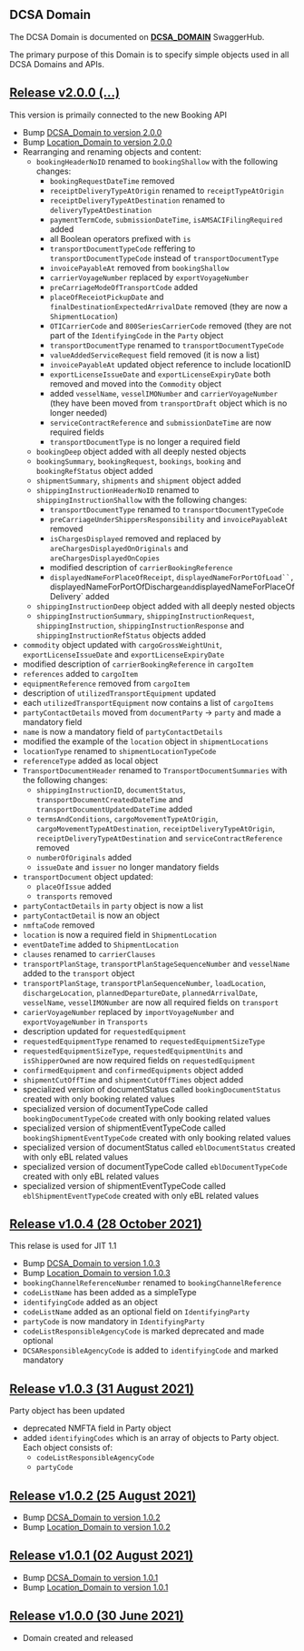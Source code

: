 ## DCSA Domain

The DCSA Domain is documented on [**DCSA_DOMAIN**](https://app.swaggerhub.com/domains-docs/dcsaorg/DCSA_DOMAIN) SwaggerHub.

The primary purpose of this Domain is to specify simple objects used in all DCSA Domains and APIs.

<a name="v200"></a>[Release v2.0.0 (...)](https://app.swaggerhub.com/domains-docs/dcsaorg/DOCUMENTATION_DOMAIN/2.0.0)
---
This version is primaily connected to the new Booking API

- Bump [DCSA_Domain to version 2.0.0](https://github.com/dcsaorg/DCSA-OpenAPI/tree/master/domain/dcsa#v200)
- Bump [Location_Domain to version 2.0.0](https://github.com/dcsaorg/DCSA-OpenAPI/tree/master/domain/location#v200)
- Rearranging and renaming objects and content:
  - `bookingHeaderNoID` renamed to `bookingShallow` with the following changes:
    - `bookingRequestDateTime` removed
    - `receiptDeliveryTypeAtOrigin` renamed to `receiptTypeAtOrigin`
    - `receiptDeliveryTypeAtDestination` renamed to `deliveryTypeAtDestination`
    - `paymentTermCode`, `submissionDateTime`, `isAMSACIFilingRequired` added
    - all Boolean operators prefixed with `is`
    - `transportDocumentTypeCode` reffering to `transportDocumentTypeCode` instead of `transportDocumentType`
    - `invoicePayableAt` removed from `bookingShallow`
    - `carrierVoyageNumber` replaced by `exportVoyageNumber`
    - `preCarriageModeOfTransportCode` added
    - `placeOfReceiotPickupDate` and `finalDestinationExpectedArrivalDate` removed (they are now a `ShipmentLocation`)
    - `OTICarrierCode` and `800SeriesCarrierCode` removed (they are not part of the `IdentifyingCode` in the `Party` object
    - `transportDocumentType` renamed to `transportDocumentTypeCode`
    - `valueAddedServiceRequest` field removed (it is now a list)
    - `invoicePayableAt` updated object reference to include locationID
    - `exportLicenseIssueDate` and `exportLicenseExpiryDate` both removed and moved into the `Commodity` object
    - added `vesselName`, `vesselIMONumber` and `carrierVoyageNumber` (they have been moved from `transportDraft` object which is no longer needed)
    - `serviceContractReference` and `submissionDateTime` are now required fields
    - `transportDocumentType` is no longer a required field
  - `bookingDeep` object added with all deeply nested objects
  - `bookingSummary`, `bookingRequest`, `bookings`, `booking` and `bookingRefStatus` object added
  - `shipmentSummary`, `shipments` and `shipment` object added
  - `shippingInstructionHeaderNoID` renamed to `shippingInstructionShallow` with the following changes:
    - `transportDocumentType` renamed to `transportDocumentTypeCode`
    - `preCarriageUnderShippersResponsibility` and `invoicePayableAt` removed
    - `isChargesDisplayed` removed and replaced by `areChargesDisplayedOnOriginals` and `areChargesDisplayedOnCopies`
    - modified description of `carrierBookingReference`
    - `displayedNameForPlaceOfReceipt`, `displayedNameForPortOfLoad``, `displayedNameForPortOfDischarge` and `displayedNameForPlaceOfDelivery` added
  - `shippingInstructionDeep` object added with all deeply nested objects
  - `shippingInstructionSummary`, `shippingInstructionRequest`, `shippingInstruction`, `shippingInstructionResponse` and `shippingInstructionRefStatus` objects added
- `commodity` object updated with `cargoGrossWeightUnit`, `exportLicenseIssueDate` and `exportLicenseExpiryDate`
- modified description of `carrierBookingReference` in `cargoItem`
- `references` added to `cargoItem`
- `equipmentReference` removed from `cargoItem`
- description of `utilizedTransportEquipment` updated
- each `utilizedTransportEquipment` now contains a list of `cargoItems`
- `partyContactDetails` moved from `documentParty` -> `party` and made a mandatory field
- `name` is now a mandatory field of `partyContactDetails`
- modified the example of the `location` object in `shipmentLocations`
- `locationType` renamed to `shipmentLocationTypeCode`
- `referenceType` added as local object
- `TransportDocumentHeader` renamed to `TransportDocumentSummaries` with the following changes:
  - `shippingInstructionID`, `documentStatus`, `transportDocumentCreatedDateTime` and `transportDocumentUpdatedDateTime` added
  - `termsAndConditions`, `cargoMovementTypeAtOrigin`, `cargoMovementTypeAtDestination`, `receiptDeliveryTypeAtOrigin`, `receiptDeliveryTypeAtDestination` and `serviceContractReference` removed
  - `numberOfOriginals` added
  - `issueDate` and `issuer` no longer mandatory fields
- `transportDocument` object updated:
  - `placeOfIssue` added
  - `transports` removed
- `partyContactDetails` in `party` object is now a list
- `partyContactDetail` is now an object
- `nmftaCode` removed
- `location` is now a required field in `ShipmentLocation`
- `eventDateTime` added to `ShipmentLocation`
- `clauses` renamed to `carrierClauses`
- `transportPlanStage`, `transportPlanStageSequenceNumber` and `vesselName` added to the `transport` object
- `transportPlanStage`, `transportPlanSequenceNumber`, `loadLocation`, `dischargeLocation`, `plannedDepartureDate`, `plannedArrivalDate`, `vesselName`, `vesselIMONumber` are now all required fields on `transport`
- `carierVoyageNumber` replaced by `importVoyageNumber` and `exportVoyageNumber` in `Transports`
- description updated for `requestedEquipment`
- `requestedEquipmentType` renamed to `requestedEquipmentSizeType`
- `requestedEquipmentSizeType`, `requestedEquipmentUnits` and `isShipperOwned` are now required fields on `requestedEquipment`
- `confirmedEquipment` and `confirmedEquipments` object added
- `shipmentCutOffTime` and `shipmentCutOffTimes` object added
- specialized version of documentStatus called `bookingDocumentStatus` created with only booking related values
- specialized version of documentTypeCode called `bookingDocumentTypeCode` created with only booking related values
- specialized version of shipmentEventTypeCode called `bookingShipmentEventTypeCode` created with only booking related values
- specialized version of documentStatus called `eblDocumentStatus` created with only eBL related values
- specialized version of documentTypeCode called `eblDocumentTypeCode` created with only eBL related values
- specialized version of shipmentEventTypeCode called `eblShipmentEventTypeCode` created with only eBL related values

<a name="v104"></a>[Release v1.0.4 (28 October 2021)](https://app.swaggerhub.com/domains-docs/dcsaorg/DOCUMENTATION_DOMAIN/1.0.4)
---
This relase is used for JIT 1.1

- Bump [DCSA_Domain to version 1.0.3](https://github.com/dcsaorg/DCSA-OpenAPI/tree/master/domain/dcsa#v103)
- Bump [Location_Domain to version 1.0.3](https://github.com/dcsaorg/DCSA-OpenAPI/tree/master/domain/location#v103)
- `bookingChannelReferenceNumber` renamed to `bookingChannelReference`
- `codeListName` has been added as a simpleType
- `identifyingCode` added as an object
- `codeListName` added as an optional field on `IdentifyingParty`
- `partyCode` is now mandatory in `IdentifyingParty`
- `codeListResponsibleAgencyCode` is marked deprecated and made optional
- `DCSAResponsibleAgencyCode` is added to `identifyingCode` and marked mandatory

<a name="v103"></a>[Release v1.0.3 (31 August 2021)](https://app.swaggerhub.com/domains-docs/dcsaorg/DOCUMENTATION_DOMAIN/1.0.3)
---
Party object has been updated

- deprecated NMFTA field in Party object
- added `identifyingCodes` which is an array of objects to Party object. Each object consists of:
  - `codeListResponsibleAgencyCode`
  - `partyCode`

<a name="v102"></a>[Release v1.0.2 (25 August 2021)](https://app.swaggerhub.com/domains-docs/dcsaorg/DOCUMENTATION_DOMAIN/1.0.2)
---
- Bump [DCSA_Domain to version 1.0.2](https://github.com/dcsaorg/DCSA-OpenAPI/tree/master/domain/dcsa#v102)
- Bump [Location_Domain to version 1.0.2](https://github.com/dcsaorg/DCSA-OpenAPI/tree/master/domain/location#v102)

<a name="v101"></a>[Release v1.0.1 (02 August 2021)](https://app.swaggerhub.com/domains-docs/dcsaorg/DOCUMENTATION_DOMAIN/1.0.1)
---
- Bump [DCSA_Domain to version 1.0.1](https://github.com/dcsaorg/DCSA-OpenAPI/tree/master/domain/dcsa#v101)
- Bump [Location_Domain to version 1.0.1](https://github.com/dcsaorg/DCSA-OpenAPI/tree/master/domain/location#v101)

<a name="v100"></a>[Release v1.0.0 (30 June 2021)](https://app.swaggerhub.com/domains-docs/dcsaorg/DOCUMENTATION_DOMAIN/1.0.0)
---
- Domain created and released
